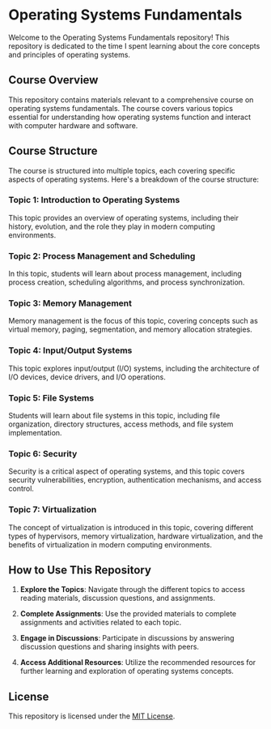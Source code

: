 # Operating Systems Fundamentals

Welcome to the Operating Systems Fundamentals repository! This repository is dedicated to the time I spent learning about the core concepts and principles of operating systems.

## Course Overview

This repository contains materials relevant to a comprehensive course on operating systems fundamentals. The course covers various topics essential for understanding how operating systems function and interact with computer hardware and software.

## Course Structure

The course is structured into multiple topics, each covering specific aspects of operating systems. Here's a breakdown of the course structure:

### Topic 1: Introduction to Operating Systems

This topic provides an overview of operating systems, including their history, evolution, and the role they play in modern computing environments.

### Topic 2: Process Management and Scheduling

In this topic, students will learn about process management, including process creation, scheduling algorithms, and process synchronization.

### Topic 3: Memory Management

Memory management is the focus of this topic, covering concepts such as virtual memory, paging, segmentation, and memory allocation strategies.

### Topic 4: Input/Output Systems

This topic explores input/output (I/O) systems, including the architecture of I/O devices, device drivers, and I/O operations.

### Topic 5: File Systems

Students will learn about file systems in this topic, including file organization, directory structures, access methods, and file system implementation.

### Topic 6: Security

Security is a critical aspect of operating systems, and this topic covers security vulnerabilities, encryption, authentication mechanisms, and access control.

### Topic 7: Virtualization

The concept of virtualization is introduced in this topic, covering different types of hypervisors, memory virtualization, hardware virtualization, and the benefits of virtualization in modern computing environments.

## How to Use This Repository

1. **Explore the Topics**: Navigate through the different topics to access reading materials, discussion questions, and assignments.

2. **Complete Assignments**: Use the provided materials to complete assignments and activities related to each topic.

3. **Engage in Discussions**: Participate in discussions by answering discussion questions and sharing insights with peers.

4. **Access Additional Resources**: Utilize the recommended resources for further learning and exploration of operating systems concepts.

## License

This repository is licensed under the [MIT License](LICENSE).
